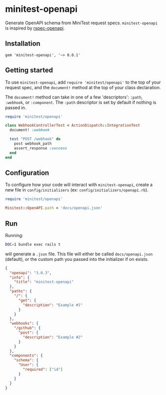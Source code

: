 # minitest-openapi
Generate OpenAPI schema from MiniTest request specs. `minitest-openapi` 
is inspired by [rspec-openapi](https://github.com/exoego/rspec-openapi).

## Installation
```
gem 'minitest-openapi', '~> 0.0.1'
```

## Getting started
To use `minitest-openapi`, add `require 'minitest/openapi'` to 
the top of your request spec, and the `document!` method at the top of 
your class declaration.

The `document!` method can take in one of a few 'descriptors': `:path`, `:webhook`,
or `:component`. The `:path` descriptor is set by default if nothing is passed in.

```rb
require 'minitest/openapi'

class WebhookControllerTest < ActionDispatch::IntegrationTest
  document! :webhook

  test "POST /webhook" do
    post webhook_path
    assert_response :success
  end
end
```

## Configuration
To configure how your code will interact with `minitest-openapi`, 
create a new file in `config/initializers` (ex: `config/initializers/openapi.rb`).

```rb
require 'minitest/openapi'

Minitest::OpenAPI.path = 'docs/openapi.json'
```

## Run 
Running: 
```bash
DOC=1 bundle exec rails t
```

will generate a `.json` file. This file will either be called
`docs/openapi.json` (default), or the custom path you passed into the initializer
if on exists.

```json
{
  "openapi": "3.0.3",
  "info": {
    "title": "minitest-openapi"
  },
  "paths": {
    "/": {
      "get": {
        "description": "Example #1"
      }
    }
  },
  "webhooks": {
    "/github": {
      "post": {
        "description": "Example #2"
      }
    }
  },
  "components": {
    "schema": {
      "User": {
        "required": ["id"]
      }
    }
  }
}
```